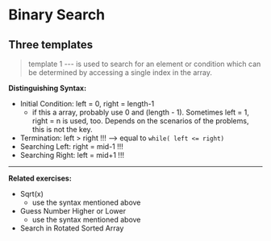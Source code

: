 # Binary Search

## Three templates

> template 1 --- is used to search for an element or condition which can be determined by accessing a single index in the array.

**Distinguishing Syntax:**
* Initial Condition: left = 0, right = length-1
  * if this a array, probably use 0 and (length - 1). Sometimes left = 1, right = n is used, too. Depends on the scenarios of the problems, this is not the key.
* Termination: left > right !!! --> equal to `while( left <= right)`
* Searching Left: right = mid-1 !!! 
* Searching Right: left = mid+1 !!!
---
**Related exercises:**
- Sqrt(x)
  - use the syntax mentioned above
- Guess Number Higher or Lower
  - use the syntax mentioned above
- Search in Rotated Sorted Array

